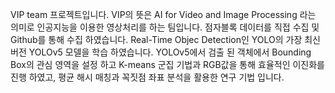VIP team 프로젝트입니다. VIP의 뜻은 AI for Video and Image Processing 라는 의미로 인공지능을 이용한 영상처리를 하는 팀입니다.
점자블록 데이터를 직접 수집 및 Github를 통해 수집 하였습니다.
Real-Time Objec Detection인 YOLO의 가장 최신 버전 YOLOv5 모델을 학습 하였습니다.
YOLOv5에서 검출 된 객체에서 Bounding Box의 관심 영역을 설정 하고 K-means 군집 기법과 RGB값을 통해 효율적인 이진화를 진행 하였고,
평균 해시 매칭과 꼭짓점 좌표 분석을 활용한 연구 기법 입니다.
